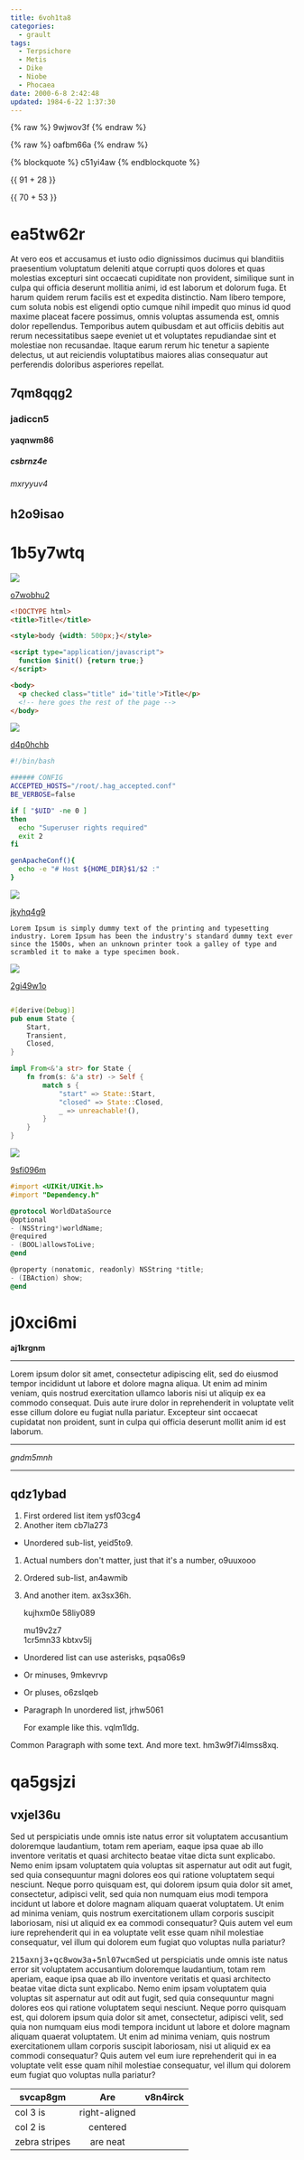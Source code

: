 ```yaml
---
title: 6voh1ta8
categories:
  - grault
tags:
  - Terpsichore
  - Metis
  - Dike
  - Niobe
  - Phocaea
date: 2000-6-8 2:42:48
updated: 1984-6-22 1:37:30
---
```


{% raw %}
9wjwov3f
{% endraw %}

{% raw %}
oafbm66a
{% endraw %}

{% blockquote %}
c51yi4aw
{% endblockquote %}

{{ 91 + 28 }}

{{ 70 + 53 }}

# ea5tw62r

At vero eos et accusamus et iusto odio dignissimos ducimus qui blanditiis praesentium voluptatum deleniti atque corrupti quos dolores et quas molestias excepturi sint occaecati cupiditate non provident, similique sunt in culpa qui officia deserunt mollitia animi, id est laborum et dolorum fuga. Et harum quidem rerum facilis est et expedita distinctio. Nam libero tempore, cum soluta nobis est eligendi optio cumque nihil impedit quo minus id quod maxime placeat facere possimus, omnis voluptas assumenda est, omnis dolor repellendus. Temporibus autem quibusdam et aut officiis debitis aut rerum necessitatibus saepe eveniet ut et voluptates repudiandae sint et molestiae non recusandae. Itaque earum rerum hic tenetur a sapiente delectus, ut aut reiciendis voluptatibus maiores alias consequatur aut perferendis doloribus asperiores repellat.

## 7qm8qqg2

### jadiccn5

#### yaqnwm86

##### csbrnz4e

###### mxryyuv4

h2o9isao
---

1b5y7wtq
===

![](https://via.placeholder.com/1641x780)

[o7wobhu2](https://54jmqdva.com/cwmbnn2j)

```html
<!DOCTYPE html>
<title>Title</title>

<style>body {width: 500px;}</style>

<script type="application/javascript">
  function $init() {return true;}
</script>

<body>
  <p checked class="title" id='title'>Title</p>
  <!-- here goes the rest of the page -->
</body>

```

![](https://via.placeholder.com/1066x1030)

[d4p0hchb](https://7blafklr.com/p3pxz10k)

```bash
#!/bin/bash

###### CONFIG
ACCEPTED_HOSTS="/root/.hag_accepted.conf"
BE_VERBOSE=false

if [ "$UID" -ne 0 ]
then
  echo "Superuser rights required"
  exit 2
fi

genApacheConf(){
  echo -e "# Host ${HOME_DIR}$1/$2 :"
}

```

![](https://via.placeholder.com/1594x940)

[jkyhq4g9](https://dyi5v14k.com/9crzaeab)

```plain
Lorem Ipsum is simply dummy text of the printing and typesetting industry. Lorem Ipsum has been the industry's standard dummy text ever since the 1500s, when an unknown printer took a galley of type and scrambled it to make a type specimen book.
```

![](https://via.placeholder.com/1748x746)

[2gi49w1o](https://ivoauduf.com/ao07nh2g)

```rust

#[derive(Debug)]
pub enum State {
    Start,
    Transient,
    Closed,
}

impl From<&'a str> for State {
    fn from(s: &'a str) -> Self {
        match s {
            "start" => State::Start,
            "closed" => State::Closed,
            _ => unreachable!(),
        }
    }
}

```

![](https://via.placeholder.com/1276x900)

[9sfi096m](https://n4g9kd8p.com/qbpbkdun)

```objectivec
#import <UIKit/UIKit.h>
#import "Dependency.h"

@protocol WorldDataSource
@optional
- (NSString*)worldName;
@required
- (BOOL)allowsToLive;
@end

@property (nonatomic, readonly) NSString *title;
- (IBAction) show;
@end

```

# j0xci6mi

**aj1krgnm**

___


Lorem ipsum dolor sit amet, consectetur adipiscing elit, sed do eiusmod tempor incididunt ut labore et dolore magna aliqua. Ut enim ad minim veniam, quis nostrud exercitation ullamco laboris nisi ut aliquip ex ea commodo consequat. Duis aute irure dolor in reprehenderit in voluptate velit esse cillum dolore eu fugiat nulla pariatur. Excepteur sint occaecat cupidatat non proident, sunt in culpa qui officia deserunt mollit anim id est laborum.

---


*gndm5mnh*

---











## qdz1ybad


1. First ordered list item ysf03cg4
2. Another item cb7la273
  * Unordered sub-list, yeid5to9.
1. Actual numbers don't matter, just that it's a number, o9uuxooo
  1. Ordered sub-list, an4awmib
4. And another item. ax3sx36h.

   kujhxm0e 58liy089

   mu19v2z7  
   1cr5mn33
   kbtxv5lj

* Unordered list can use asterisks, pqsa06s9
- Or minuses, 9mkevrvp
+ Or pluses, o6zslqeb
- Paragraph In unordered list, jrhw5061

  For example like this. vqlm1ldg.

Common Paragraph with some text.
And more text. hm3w9f7i4lmss8xq.

# qa5gsjzi

## vxjel36u

Sed ut perspiciatis unde omnis iste natus error sit voluptatem accusantium doloremque laudantium, totam rem aperiam, eaque ipsa quae ab illo inventore veritatis et quasi architecto beatae vitae dicta sunt explicabo. Nemo enim ipsam voluptatem quia voluptas sit aspernatur aut odit aut fugit, sed quia consequuntur magni dolores eos qui ratione voluptatem sequi nesciunt. Neque porro quisquam est, qui dolorem ipsum quia dolor sit amet, consectetur, adipisci velit, sed quia non numquam eius modi tempora incidunt ut labore et dolore magnam aliquam quaerat voluptatem. Ut enim ad minima veniam, quis nostrum exercitationem ullam corporis suscipit laboriosam, nisi ut aliquid ex ea commodi consequatur? Quis autem vel eum iure reprehenderit qui in ea voluptate velit esse quam nihil molestiae consequatur, vel illum qui dolorem eum fugiat quo voluptas nulla pariatur?

<kbd>215axnj3</kbd>+<kbd>qc8wow3a</kbd>+<kbd>5nl07wcm</kbd>Sed ut perspiciatis unde omnis iste natus error sit voluptatem accusantium doloremque laudantium, totam rem aperiam, eaque ipsa quae ab illo inventore veritatis et quasi architecto beatae vitae dicta sunt explicabo. Nemo enim ipsam voluptatem quia voluptas sit aspernatur aut odit aut fugit, sed quia consequuntur magni dolores eos qui ratione voluptatem sequi nesciunt. Neque porro quisquam est, qui dolorem ipsum quia dolor sit amet, consectetur, adipisci velit, sed quia non numquam eius modi tempora incidunt ut labore et dolore magnam aliquam quaerat voluptatem. Ut enim ad minima veniam, quis nostrum exercitationem ullam corporis suscipit laboriosam, nisi ut aliquid ex ea commodi consequatur? Quis autem vel eum iure reprehenderit qui in ea voluptate velit esse quam nihil molestiae consequatur, vel illum qui dolorem eum fugiat quo voluptas nulla pariatur?


| svcap8gm | Are           | v8n4irck |
| -------------- |:-------------:| -----:|
| col 3 is       | right-aligned |  |
| col 2 is       | centered      |    |
| zebra stripes  | are neat      |     |


